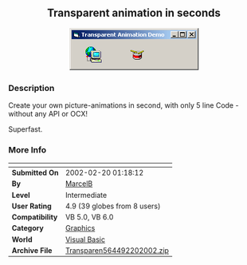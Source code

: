 ﻿<div align="center">

## Transparent animation in seconds

<img src="PIC2002220115911469.gif">
</div>

### Description

Create your own picture-animations in second, with only 5 line Code - without any API or OCX!

Superfast.
 
### More Info
 


<span>             |<span>
---                |---
**Submitted On**   |2002-02-20 01:18:12
**By**             |[MarcelB](https://github.com/Planet-Source-Code/PSCIndex/blob/master/ByAuthor/marcelb.md)
**Level**          |Intermediate
**User Rating**    |4.9 (39 globes from 8 users)
**Compatibility**  |VB 5\.0, VB 6\.0
**Category**       |[Graphics](https://github.com/Planet-Source-Code/PSCIndex/blob/master/ByCategory/graphics__1-46.md)
**World**          |[Visual Basic](https://github.com/Planet-Source-Code/PSCIndex/blob/master/ByWorld/visual-basic.md)
**Archive File**   |[Transparen564492202002\.zip](https://github.com/Planet-Source-Code/marcelb-transparent-animation-in-seconds__1-31969/archive/master.zip)








